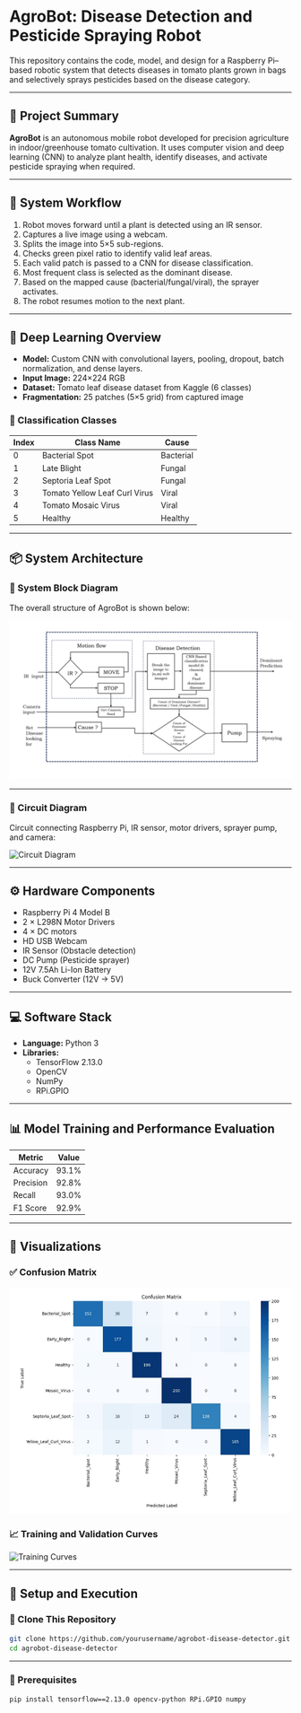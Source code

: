 # AgroBot: Disease Detection and Pesticide Spraying Robot

This repository contains the code, model, and design for a Raspberry Pi–based robotic system that detects diseases in tomato plants grown in bags and selectively sprays pesticides based on the disease category.

---

## 🌱 Project Summary

**AgroBot** is an autonomous mobile robot developed for precision agriculture in indoor/greenhouse tomato cultivation. It uses computer vision and deep learning (CNN) to analyze plant health, identify diseases, and activate pesticide spraying when required.

---

## 🔄 System Workflow

1. Robot moves forward until a plant is detected using an IR sensor.
2. Captures a live image using a webcam.
3. Splits the image into 5×5 sub-regions.
4. Checks green pixel ratio to identify valid leaf areas.
5. Each valid patch is passed to a CNN for disease classification.
6. Most frequent class is selected as the dominant disease.
7. Based on the mapped cause (bacterial/fungal/viral), the sprayer activates.
8. The robot resumes motion to the next plant.

---

## 🧠 Deep Learning Overview

- **Model:** Custom CNN with convolutional layers, pooling, dropout, batch normalization, and dense layers.
- **Input Image:** 224×224 RGB
- **Dataset:** Tomato leaf disease dataset from Kaggle (6 classes)
- **Fragmentation:** 25 patches (5×5 grid) from captured image

### 🎯 Classification Classes

| Index | Class Name                      | Cause     |
|-------|----------------------------------|-----------|
| 0     | Bacterial Spot                  | Bacterial |
| 1     | Late Blight                     | Fungal    |
| 2     | Septoria Leaf Spot              | Fungal    |
| 3     | Tomato Yellow Leaf Curl Virus   | Viral     |
| 4     | Tomato Mosaic Virus             | Viral     |
| 5     | Healthy                         | Healthy   |

---


## 📦 System Architecture

### 🧱 System Block Diagram
The overall structure of AgroBot is shown below:

![System Block Diagram](images/block.png)

---

### 🔌 Circuit Diagram
Circuit connecting Raspberry Pi, IR sensor, motor drivers, sprayer pump, and camera:

![Circuit Diagram](images/circuit_diagram.png)

---

## ⚙️ Hardware Components

- Raspberry Pi 4 Model B
- 2 × L298N Motor Drivers
- 4 × DC motors
- HD USB Webcam
- IR Sensor (Obstacle detection)
- DC Pump (Pesticide sprayer)
- 12V 7.5Ah Li-Ion Battery
- Buck Converter (12V → 5V)

---

## 💻 Software Stack

- **Language:** Python 3
- **Libraries:** 
  - TensorFlow 2.13.0
  - OpenCV
  - NumPy
  - RPi.GPIO

---
## 📊 Model Training and Performance Evaluation 

| Metric              | Value   |
|---------------------|---------|
| Accuracy            | 93.1%   |
| Precision           | 92.8%   |
| Recall              | 93.0%   |
| F1 Score            | 92.9%   |

---

## 🧪 Visualizations

### ✅ Confusion Matrix
![Confusion Matrix](images/confusion_matrix.png)

### 📈 Training and Validation Curves
![Training Curves](images/training_curves.png)

---

## 🚀 Setup and Execution

### 🔁 Clone This Repository

```bash
git clone https://github.com/yourusername/agrobot-disease-detector.git
cd agrobot-disease-detector
```
---

### 🔧 Prerequisites

```bash
pip install tensorflow==2.13.0 opencv-python RPi.GPIO numpy

